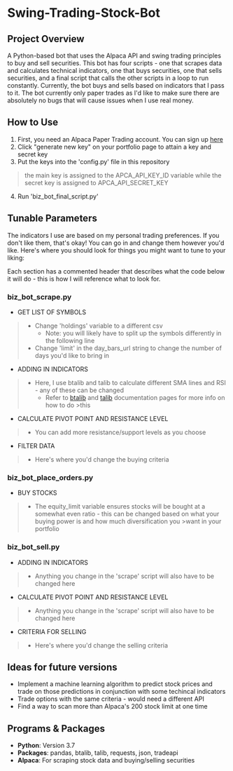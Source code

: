 # Swing-Trading-Stock-Bot

## Project Overview
A Python-based bot that uses the Alpaca API and swing trading principles to buy and sell securities. This bot has four scripts - one that scrapes data and calculates technical indicators, one that buys securities, one that sells securities, and a final script that calls the other scripts in a loop to run constantly. Currently, the bot buys and sells based on indicators that I pass to it. The bot currently only paper trades as I'd like to make sure there are absolutely no bugs that will cause issues when I use real money.

## How to Use
1) First, you need an Alpaca Paper Trading account. You can sign up [here](https://app.alpaca.markets/signup)
2) Click "generate new key" on your portfolio page to attain a key and secret key
3) Put the keys into the 'config.py' file in this repository<br>
> the main key is assigned to the APCA_API_KEY_ID variable while the secret key is assigned to APCA_API_SECRET_KEY
4) Run 'biz_bot_final_script.py'

## Tunable Parameters
The indicators I use are based on my personal trading preferences. If you don't like them, that's okay! You can go in and change them however you'd like. Here's where you should look for things you might want to tune to your liking:

Each section has a commented header that describes what the code below it will do - this is how I will reference what to look for.

### **biz_bot_scrape.py**<br>
- GET LIST OF SYMBOLS
>  - Change 'holdings' variable to a different csv
>    - Note: you will likely have to split up the symbols differently in the following line
>  - Change 'limit' in the day_bars_url string to change the number of days you'd like to bring in
- ADDING IN INDICATORS
>  - Here, I use btalib and talib to calculate different SMA lines and RSI - any of these can be changed
>    - Refer to [btalib](https://btalib.backtrader.com/introduction/) and [talib](https://mrjbq7.github.io/ta-lib/doc_index.html) documentation pages for more info on how to do >this
- CALCULATE PIVOT POINT AND RESISTANCE LEVEL
>  - You can add more resistance/support levels as you choose
- FILTER DATA
>  - Here's where you'd change the buying criteria

### **biz_bot_place_orders.py**<br>
- BUY STOCKS
>  - The equity_limit variable ensures stocks will be bought at a somewhat even ratio - this can be changed based on what your buying power is and how much diversification you >want in your portfolio

### **biz_bot_sell.py**<br>
- ADDING IN INDICATORS
>  - Anything you change in the 'scrape' script will also have to be changed here
- CALCULATE PIVOT POINT AND RESISTANCE LEVEL
>  - Anything you change in the 'scrape' script will also have to be changed here
- CRITERIA FOR SELLING
>  - Here's where you'd change the selling criteria
  
## Ideas for future versions
  - Implement a machine learning algorithm to predict stock prices and trade on those predictions in conjunction with some techincal indicators
  - Trade options with the same criteria - would need a different API
  - Find a way to scan more than Alpaca's 200 stock limit at one time

## Programs & Packages
- **Python**: Version 3.7
- **Packages**: pandas, btalib, talib, requests, json, tradeapi
- **Alpaca**: For scraping stock data and buying/selling securities



